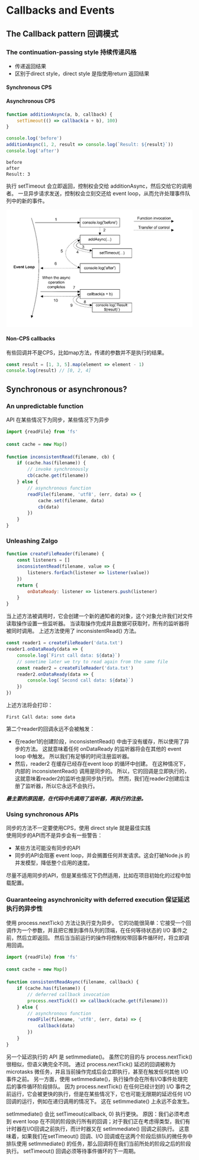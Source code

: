 # Callbacks and Events

## The Callback pattern 回调模式

### The continuation-passing style 持续传递风格

- 传递返回结果
- 区别于direct style，direct style 是指使用return 返回结果

#### Synchronous CPS

#### Asynchronous CPS

```javascript
function additionAsync(a, b, callback) {
    setTimeout(() => callback(a + b), 100)
}
```

```javascript
console.log('before')
additionAsync(1, 2, result => console.log(`Result: ${result}`))
console.log('after')
```

```
before
after
Result: 3
```

执行 setTimeout 会立即返回，控制权会交给 additionAsync，然后交给它的调用者。 一旦异步请求发送，控制权会立刻交还给 event loop，从而允许处理事件队列中的新的事件。

![img.png Control flow of an asynchronous function's invocation](images/img.png)

#### Non-CPS callbacks

有些回调并不是CPS，比如map方法，传递的参数并不是执行的结果。

```javascript
const result = [1, 3, 5].map(element => element - 1)
console.log(result) // [0, 2, 4]
```

## Synchronous or asynchronous?

### An unpredictable function

API 在某些情况下为同步，某些情况下为异步

```javascript
import {readFile} from 'fs'

const cache = new Map()

function inconsistentRead(filename, cb) {
    if (cache.has(filename)) {
        // invoke synchronously
        cb(cache.get(filename))
    } else {
        // asynchronous function
        readFile(filename, 'utf8', (err, data) => {
            cache.set(filename, data)
            cb(data)
        })
    }
}
```

### Unleashing Zalgo

```javascript
function createFileReader(filename) {
    const listeners = []
    inconsistentRead(filename, value => {
        listeners.forEach(listener => listener(value))
    })
    return {
        onDataReady: listener => listeners.push(listener)
    }
}
```

当上述方法被调用时，它会创建一个新的通知者的对象，这个对象允许我们对文件读取操作设置一些监听器。 当读取操作完成并且数据可获取时，所有的监听器将被同时调用。 上述方法使用了 inconsistentRead() 方法。

```javascript
const reader1 = createFileReader('data.txt')
reader1.onDataReady(data => {
    console.log(`First call data: ${data}`)
    // sometime later we try to read again from the same file
    const reader2 = createFileReader('data.txt')
    reader2.onDataReady(data => {
        console.log(`Second call data: ${data}`)
    })
})
```

上述方法将会打印：

```
First Call data: some data
```

第二个reader的回调永远不会被触发：

- 在reader1的创建阶段，inconsistentRead() 中由于没有缓存，所以使用了异步的方法。 这就意味着任何 onDataReady 的监听器将会在其他的 event loop 中触发。 所以我们有足够的时间注册监听器。
- 然后，reader2 在缓存已经存在event loop 的循环中创建。 在这种情况下，内部的 inconsistentRead() 调用是同步的。 所以，它的回调是立即执行的，这就意味着reader2的监听也是同步执行的。
  然而，我们在reader2创建后注册了监听器，所以它永远不会执行。

***最主要的原因是，在代码中先调用了监听器，再执行的注册。***

### Using synchronous APIs

同步的方法不一定要使用CPS，使用 direct style 就是最佳实践<br>
使用同步的API而不是异步会有一些警告：

- 某些方法可能没有同步的API
- 同步的API会阻塞 event loop，并会搁置任何并发请求。这会打破Node.js 的并发模型，降低整个应用的速度。

尽量不适用同步的API，但是某些情况下仍然适用，比如在项目初始化的过程中加载配置。

### Guaranteeing asynchronicity with deferred execution 保证延迟执行的异步性

使用 process.nextTick() 方法让执行变为异步。 它的功能很简单：它接受一个回调作为一个参数，并且把它推到事件队列的顶端，在任何等待状态的 I/O 事件之前，然后立即返回。
然后当当前运行的操作将控制权带回事件循环时，将立即调用回调。

```javascript
import {readFile} from 'fs'

const cache = new Map()

function consistentReadAsync(filename, callback) {
    if (cache.has(filename)) {
        // deferred callback invocation
        process.nextTick(() => callback(cache.get(filename)))
    } else {
        // asynchronous function
        readFile(filename, 'utf8', (err, data) => {
            callback(data)
        })
    }
}
```

另一个延迟执行的 API 是 setImmediate()。 虽然它的目的与 process.nextTick() 很相似，但语义确完全不同。 通过 process.nextTick() 延迟的回调被称为 microtasks
微任务，并且当前操作完成后会立即执行，甚至在触发任何其他 I/O 事件之前。 另一方面，使用 setImmediate()，执行操作会在所有I/O事件处理完后的事件循环阶段排队。 因为 process.nextTick() 在任何已经计划的
I/O 事件之前运行，它会被更快的执行，但是在某些情况下，它也可能无限期的延迟任何 I/O回调的运行，例如在递归调用的情况下。 这在 setImmediate() 上永远不会发生。

setImmediate() 会比 setTimeout(callback, 0) 执行更快。 原因：我们必须考虑到 event loop 在不同的阶段执行所有的回调；对于我们正在考虑得类型，我们有计时器在I/O回调之前执行，而计时器又在
setImmediate() 回调之前执行。 这意味着，如果我们在setTimeout() 回调、I/O 回调或在这两个阶段后排队的微任务中排队使用 setImmediate() 的任务，那么回调将在我们当前所处的阶段之后的阶段执行。
setTimeout() 回调必须等待事件循环的下一周期。
